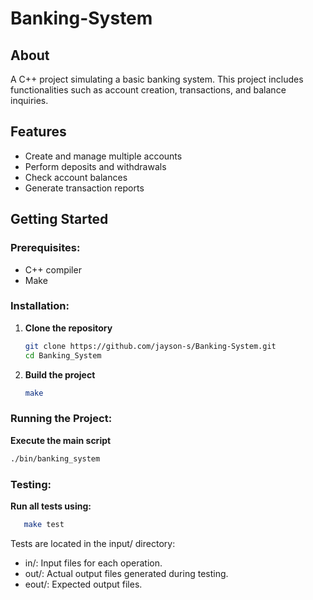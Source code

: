 # Banking-System

## About

A C++ project simulating a basic banking system. This project includes functionalities such as account creation, transactions, and balance inquiries.

## Features

- Create and manage multiple accounts
- Perform deposits and withdrawals
- Check account balances
- Generate transaction reports

## Getting Started

### Prerequisites:

- C++ compiler
- Make

### Installation:

1. **Clone the repository**
   ```sh
   git clone https://github.com/jayson-s/Banking-System.git
   cd Banking_System

2. **Build the project**
   ```sh
   make

### Running the Project:

**Execute the main script**
  ```sh
  ./bin/banking_system
  ```

### Testing:

**Run all tests using:**
```sh
   make test
```
Tests are located in the input/ directory:
- in/: Input files for each operation.
- out/: Actual output files generated during testing.
- eout/: Expected output files.